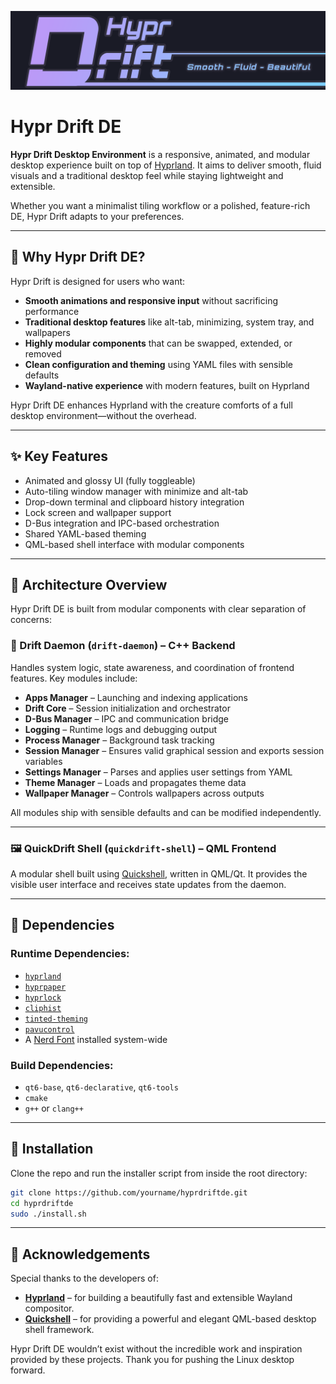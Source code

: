 ![Hypr Drift DE](banner-logo.png)

# Hypr Drift DE

**Hypr Drift Desktop Environment** is a responsive, animated, and modular desktop experience built on top of [Hyprland](https://github.com/hyprwm/Hyprland). It aims to deliver smooth, fluid visuals and a traditional desktop feel while staying lightweight and extensible.

Whether you want a minimalist tiling workflow or a polished, feature-rich DE, Hypr Drift adapts to your preferences.

---

## 🌟 Why Hypr Drift DE?

Hypr Drift is designed for users who want:

- **Smooth animations and responsive input** without sacrificing performance
- **Traditional desktop features** like alt-tab, minimizing, system tray, and wallpapers
- **Highly modular components** that can be swapped, extended, or removed
- **Clean configuration and theming** using YAML files with sensible defaults
- **Wayland-native experience** with modern features, built on Hyprland

Hypr Drift DE enhances Hyprland with the creature comforts of a full desktop environment—without the overhead.

---

## ✨ Key Features

- Animated and glossy UI (fully toggleable)
- Auto-tiling window manager with minimize and alt-tab
- Drop-down terminal and clipboard history integration
- Lock screen and wallpaper support
- D-Bus integration and IPC-based orchestration
- Shared YAML-based theming
- QML-based shell interface with modular components

---

## 🧩 Architecture Overview

Hypr Drift DE is built from modular components with clear separation of concerns:

### 🧠 Drift Daemon (`drift-daemon`) – C++ Backend
Handles system logic, state awareness, and coordination of frontend features. Key modules include:

- **Apps Manager** – Launching and indexing applications
- **Drift Core** – Session initialization and orchestrator
- **D-Bus Manager** – IPC and communication bridge
- **Logging** – Runtime logs and debugging output
- **Process Manager** – Background task tracking
- **Session Manager** – Ensures valid graphical session and exports session variables
- **Settings Manager** – Parses and applies user settings from YAML
- **Theme Manager** – Loads and propagates theme data
- **Wallpaper Manager** – Controls wallpapers across outputs

All modules ship with sensible defaults and can be modified independently.

---

### 🖼️ QuickDrift Shell (`quickdrift-shell`) – QML Frontend

A modular shell built using [Quickshell](https://github.com/quickqml/quickshell), written in QML/Qt. It provides the visible user interface and receives state updates from the daemon.

---

## 🧱 Dependencies

### Runtime Dependencies:
- [`hyprland`](https://github.com/hyprwm/Hyprland)
- [`hyprpaper`](https://github.com/hyprwm/hyprpaper)
- [`hyprlock`](https://github.com/hyprwm/hyprlock)
- [`cliphist`](https://github.com/sentriz/cliphist)
- [`tinted-theming`](https://github.com/tinted-theming)
- [`pavucontrol`](https://freedesktop.org/software/pulseaudio/pavucontrol/)
- A [Nerd Font](https://www.nerdfonts.com/) installed system-wide

### Build Dependencies:
- `qt6-base`, `qt6-declarative`, `qt6-tools`
- `cmake`
- `g++` or `clang++`

---

## 🔧 Installation

Clone the repo and run the installer script from inside the root directory:

```bash
git clone https://github.com/yourname/hyprdriftde.git
cd hyprdriftde
sudo ./install.sh
```
---

## 🙏 Acknowledgements

Special thanks to the developers of:

- [**Hyprland**](https://github.com/hyprwm/Hyprland) – for building a beautifully fast and extensible Wayland compositor.
- [**Quickshell**](https://github.com/quickshell-mirror/quickshell) – for providing a powerful and elegant QML-based desktop shell framework.

Hypr Drift DE wouldn’t exist without the incredible work and inspiration provided by these projects. Thank you for pushing the Linux desktop forward.
